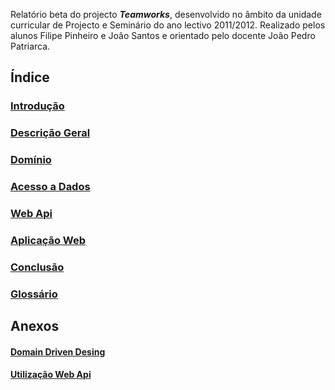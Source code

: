 Relatório beta do projecto ***Teamworks***, desenvolvido no âmbito da unidade curricular de Projecto e Seminário do ano lectivo 2011/2012. 
Realizado pelos alunos Filipe Pinheiro e João Santos e orientado pelo docente João Pedro Patriarca.

Índice
-

### [Introdução](https://github.com/isel-leic-ps/LI61N-G07/blob/master/doc/rb/introducao.md)

### [Descrição Geral](https://github.com/isel-leic-ps/LI61N-G07/blob/master/doc/rb/descricao-geral.md)

### [Domínio](https://github.com/isel-leic-ps/LI61N-G07/blob/master/doc/rb/dominio.md)

### [Acesso a Dados](https://github.com/isel-leic-ps/LI61N-G07/blob/master/doc/rb/modelo-de-dados.md)

### [Web Api](https://github.com/isel-leic-ps/LI61N-G07/blob/master/doc/rb/web-api.md)

### [Aplicação Web](https://github.com/isel-leic-ps/LI61N-G07/blob/master/doc/rb/aplicacao-web.md)
  
### [Conclusão](https://github.com/isel-leic-ps/LI61N-G07/blob/master/doc/rb/conclusao.md)

### [Glossário](https://github.com/isel-leic-ps/LI61N-G07/blob/master/doc/rb/glossario.md)

Anexos
-

#### [Domain Driven Desing](https://github.com/isel-leic-ps/LI61N-G07/blob/master/doc/rb/domain-driven-design.md)

#### [Utilização Web Api](https://github.com/isel-leic-ps/LI61N-G07/blob/master/doc/rb/utilizacao-web-api.md)